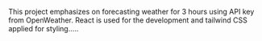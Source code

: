 This project emphasizes on forecasting weather for 3 hours using API key from OpenWeather. React is used for the development and tailwind CSS applied for styling.....
